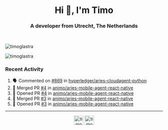 <h1 align="center">Hi 👋, I'm Timo</h1>
<h3 align="center">A developer from Utrecht, The Netherlands</h3>
<br/>
<!-- https://github.com/rahuldkjain/github-profile-readme-generator --!>

<p align="left"><img src="https://github-readme-stats.vercel.app/api?username=timoglastra&show_icons=true&count_private=true&" alt="timoglastra" /></p>

<!--
Github language stats
<p align="left"><img src="https://github-readme-stats.vercel.app/api/top-langs/?username=timoglastra&layout=compact" alt="timoglastra" /><p>
-->

<!-- Codestats language stats -->
<p align="left"><img src="https://codestats-readme.vercel.app/api/top-langs/?username=timoglastra&layout=compact&language_count=12" alt="timoglastra" /><p>  
  
<h3>Recent Activity</h3>

<!--START_SECTION:activity-->
1. 🗣 Commented on [#869](https://github.com/hyperledger/aries-cloudagent-python/issues/869) in [hyperledger/aries-cloudagent-python](https://github.com/hyperledger/aries-cloudagent-python)
2. 🎉 Merged PR [#4](https://github.com/animo/aries-mobile-agent-react-native/pull/4) in [animo/aries-mobile-agent-react-native](https://github.com/animo/aries-mobile-agent-react-native)
3. 💪 Opened PR [#4](https://github.com/animo/aries-mobile-agent-react-native/pull/4) in [animo/aries-mobile-agent-react-native](https://github.com/animo/aries-mobile-agent-react-native)
4. 🎉 Merged PR [#3](https://github.com/animo/aries-mobile-agent-react-native/pull/3) in [animo/aries-mobile-agent-react-native](https://github.com/animo/aries-mobile-agent-react-native)
5. 💪 Opened PR [#3](https://github.com/animo/aries-mobile-agent-react-native/pull/3) in [animo/aries-mobile-agent-react-native](https://github.com/animo/aries-mobile-agent-react-native)
<!--END_SECTION:activity-->

---

<p align="center">
<a href="https://twitter.com/timoglastra" target="blank"><img align="center" src="https://cdn.jsdelivr.net/npm/simple-icons@3.0.1/icons/twitter.svg" alt="timoglastra" height="30" width="30" /></a>
<a href="https://linkedin.com/in/timoglastra" target="blank"><img align="center" src="https://cdn.jsdelivr.net/npm/simple-icons@3.0.1/icons/linkedin.svg" alt="timoglastra" height="30" width="30" /></a>
</p>



